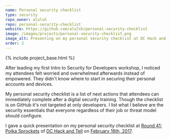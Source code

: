 ```yaml
---
name: Personal security checklist
type: security
repo_owner: alulsh
repo: personal-security-checklist
website: https://github.com/alulsh/personal-security-checklist
image: /images/projects/personal-security-checklist.png
image_alt: Presenting on my personal security checklist at DC Hack and Tell on February 16th, 2017
order: 2
---
```


{% include project_base.html %}

After leading my first Intro to Security for Developers workshop, I noticed my attendees felt worried and overwhelmed afterwards instead of empowered. They didn't know where to start in securing their personal accounts and devices. 

My personal security checklist is a list of next actions that attendees can immediately complete after a digital security training. Though the checklist is on GitHub it's not targeted at only developers. I list what I believe are the security essentials that everyone regardless of their job or threat model should configure.

I gave a quick presentation on my personal security checklist at [Round 41: Polka Sprockets](https://dc.hackandtell.org/2017/02/16/round-41.html) of [DC Hack and Tell](https://dc.hackandtell.org/) on [February 16th, 2017](https://twitter.com/uncompiled/status/832380649713631232?s=20).
